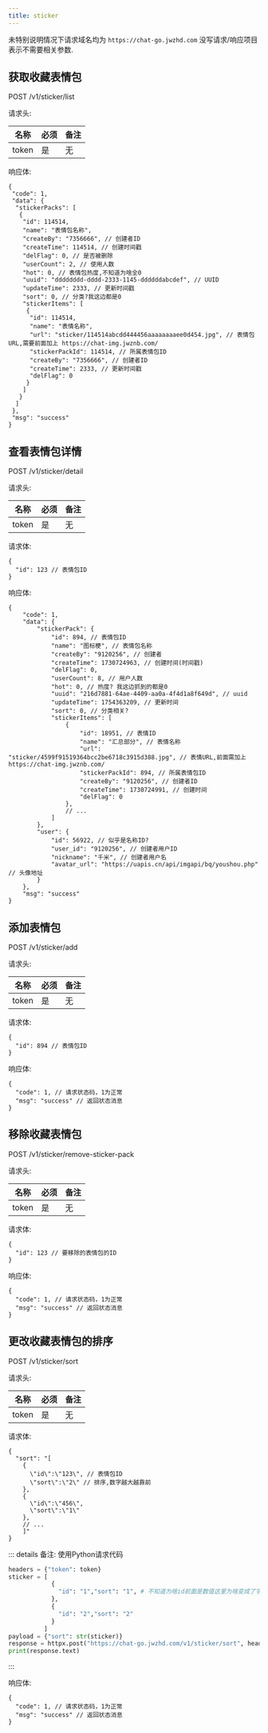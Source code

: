 ```yaml
---
title: sticker
---
```


未特别说明情况下请求域名均为 `https://chat-go.jwzhd.com`
没写请求/响应项目表示不需要相关参数.  

## 获取收藏表情包

POST /v1/sticker/list

请求头:  

|名称|必须|备注|
|-----|-----|-----|
|token|是|无|

响应体:  

```JSONC
{
 "code": 1,
 "data": {
  "stickerPacks": [
   {
    "id": 114514,
    "name": "表情包名称",
    "createBy": "7356666", // 创建者ID
    "createTime": 114514, // 创建时间戳
    "delFlag": 0, // 是否被删除
    "userCount": 2, // 使用人数
    "hot": 0, // 表情包热度,不知道为啥全0
    "uuid": "dddddddd-dddd-2333-1145-ddddddabcdef", // UUID
    "updateTime": 2333, // 更新时间戳
    "sort": 0, // 分类?我这边都是0
    "stickerItems": [
     {
      "id": 114514,
      "name": "表情名称",
      "url": "sticker/114514abcdd444456aaaaaaaaee0d454.jpg", // 表情包URL,需要前面加上 https://chat-img.jwznb.com/
      "stickerPackId": 114514, // 所属表情包ID
      "createBy": "7356666", // 创建者ID
      "createTime": 2333, // 更新时间戳
      "delFlag": 0
     }
    ]
   }
  ]
 },
 "msg": "success"
}
```

## 查看表情包详情

POST /v1/sticker/detail

请求头:  

|名称|必须|备注|
|-----|-----|-----|
|token|是|无|

请求体:  

```JSONC
{
  "id": 123 // 表情包ID
}
```

响应体:  

```JSONC
{
    "code": 1,
    "data": {
        "stickerPack": {
            "id": 894, // 表情包ID
            "name": "图标梗", // 表情包名称
            "createBy": "9120256", // 创建者
            "createTime": 1730724963, // 创建时间(时间戳)
            "delFlag": 0,
            "userCount": 8, // 用户人数
            "hot": 0, // 热度? 我这边抓到的都是0
            "uuid": "216d7881-64ae-4409-aa0a-4f4d1a8f649d", // uuid
            "updateTime": 1754363209, // 更新时间
            "sort": 0, // 分类相关?
            "stickerItems": [
                {
                    "id": 18951, // 表情ID
                    "name": "汇总部分", // 表情名称
                    "url": "sticker/4599f91519364bcc2be6718c3915d388.jpg", // 表情URL,前面需加上 https://chat-img.jwznb.com/
                    "stickerPackId": 894, // 所属表情包ID
                    "createBy": "9120256", // 创建者ID
                    "createTime": 1730724991, // 创建时间
                    "delFlag": 0
                },
                // ...
            ]
        },
        "user": {
            "id": 56922, // 似乎是名称ID?
            "user_id": "9120256", // 创建者用户ID
            "nickname": "千米", // 创建者用户名
            "avatar_url": "https://uapis.cn/api/imgapi/bq/youshou.php" // 头像地址
        }
    },
    "msg": "success"
}
```

## 添加表情包

POST /v1/sticker/add

请求头:  

|名称|必须|备注|
|-----|-----|-----|
|token|是|无|

请求体:  

```JSONC
{
  "id": 894 // 表情包ID
}
```

响应体:  

```JSONC
{
  "code": 1, // 请求状态码，1为正常
  "msg": "success" // 返回状态消息
}
```

## 移除收藏表情包

POST /v1/sticker/remove-sticker-pack  

请求头:  

|名称|必须|备注|
|-----|-----|-----|
|token|是|无|

请求体:  

```JSONC
{
  "id": 123 // 要移除的表情包的ID
}
```

响应体:  

```JSONC
{
  "code": 1, // 请求状态码，1为正常
  "msg": "success" // 返回状态消息
}
```

## 更改收藏表情包的排序  

POST /v1/sticker/sort  

请求头:  

|名称|必须|备注|
|-----|-----|-----|
|token|是|无|

请求体:  

```JSONC
{
  "sort": "[
    {
      \"id\":\"123\", // 表情包ID
      \"sort\":\"2\" // 排序,数字越大越靠前
    },
    {
      \"id\":\"456\",
      \"sort\":\"1\"
    },
    // ...
    ]"
}
```

::: details 备注: 使用Python请求代码

```Python
headers = {"token": token}
sticker = [ 
            {
              "id": "1","sort": "1", # 不知道为啥id前面是数值这里为啥变成了字符串,sort越大排序越靠前
            },
            {
              "id": "2","sort": "2"
            }
          ]
payload = {"sort": str(sticker)}
response = httpx.post("https://chat-go.jwzhd.com/v1/sticker/sort", headers = headers, json = payload) 
print(response.text)
```

:::

响应体:  

```JSONC
{
  "code": 1, // 请求状态码，1为正常
  "msg": "success" // 返回状态消息
}
```
